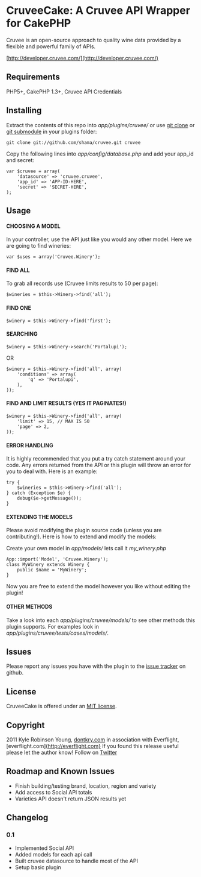 # CruveeCake: A Cruvee API Wrapper for CakePHP

Cruvee is an open-source approach to quality wine data provided by a flexible and powerful family of APIs.

[http://developer.cruvee.com/](http://developer.cruvee.com/)

## Requirements

PHP5+, CakePHP 1.3+, Cruvee API Credentials

## Installing

Extract the contents of this repo into *app/plugins/cruvee/* or use [git clone](http://www.kernel.org/pub/software/scm/git/docs/git-clone.html) or [git submodule](http://www.kernel.org/pub/software/scm/git/docs/git-submodule.html) in your plugins folder:

	git clone git://github.com/shama/cruvee.git cruvee

Copy the following lines into *app/config/database.php* and add your app_id and secret:

	var $cruvee = array(
		'datasource' => 'cruvee.cruvee',
		'app_id' => 'APP-ID-HERE',
		'secret' => 'SECRET-HERE',
	);

## Usage

#### CHOOSING A MODEL

In your controller, use the API just like you would any other model. Here we are going to find wineries:

    var $uses = array('Cruvee.Winery');

#### FIND ALL

To grab all records use (Cruvee limits results to 50 per page):

    $wineries = $this->Winery->find('all');

#### FIND ONE

    $winery = $this->Winery->find('first');

#### SEARCHING

    $winery = $this->Winery->search('Portalupi');

OR

    $winery = $this->Winery->find('all', array(
        'conditions' => array(
            'q' => 'Portalupi',
        ),
    ));

#### FIND AND LIMIT RESULTS (YES IT PAGINATES!)

    $winery = $this->Winery->find('all', array(
        'limit' => 15, // MAX IS 50
        'page' => 2,
    ));

#### ERROR HANDLING

It is highly recommended that you put a try catch statement around your code. Any errors returned from the API or this plugin will throw an error for you to deal with. Here is an example:

    try {
        $wineries = $this->Winery->find('all');
    } catch (Exception $e) {
        debug($e->getMessage());
    }

#### EXTENDING THE MODELS

Please avoid modifying the plugin source code (unless you are contributing!). Here is how to extend and modify the models:

Create your own model in *app/models/* lets call it *my_winery.php*

    App::import('Model', 'Cruvee.Winery');
    class MyWinery extends Winery {
        public $name = 'MyWinery';
    }

Now you are free to extend the model however you like without editing the plugin!

#### OTHER METHODS

Take a look into each *app/plugins/cruvee/models/* to see other methods this plugin supports. For examples look in *app/plugins/cruvee/tests/cases/models/*.

## Issues

Please report any issues you have with the plugin to the [issue tracker](http://github.com/shama/cruvee/issues) on github.

## License

CruveeCake is offered under an [MIT license](http://www.opensource.org/licenses/mit-license.php).

## Copyright

2011 Kyle Robinson Young, [dontkry.com](http://dontkry.com) in association with Everflight, [everflight.com](http://everflight.com}
If you found this release useful please let the author know! Follow on [Twitter](http://twitter.com/kyletyoung)

## Roadmap and Known Issues

* Finish building/testing brand, location, region and variety
* Add access to Social API totals
* Varieties API doesn't return JSON results yet 

## Changelog

### 0.1

* Implemented Social API
* Added models for each api call
* Built cruvee datasource to handle most of the API
* Setup basic plugin

